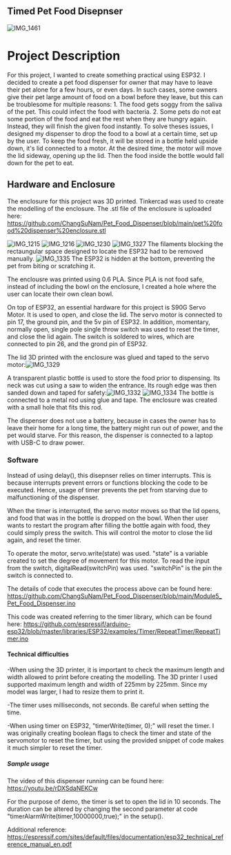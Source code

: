## Timed Pet Food Disepnser

  ![IMG_1461](https://user-images.githubusercontent.com/25335750/167328868-48255829-82e8-4902-98b0-e3136a8507bc.jpg)

  
# Project Description
For this project, I wanted to create something practical using ESP32. I decided to create a pet food dispenser for owner that may have to leave their pet alone for a few hours, or even days. In such cases, some owners give their pet large amount of food on a bowl before they leave, but this can be troublesome for multiple reasons: 1. The food gets soggy from the saliva of the pet. This could infect the food with bacteria. 2. Some pets do not eat some portion of the food and eat the rest when they are hungry again. Instead, they will finish the given food instantly. 
To solve theses issues, I designed my dispenser to drop the food to a bowl at a certain time, set up by the user. To keep the food fresh, it will be stored in a bottle held upside down, it's lid connected to a motor. At the desired time, the motor will move the lid sideway, opening up the lid. Then the food inside the bottle would fall down for the pet to eat.  

## Hardware and Enclosure 
The enclosure for this project was 3D printed. Tinkercad was used to create the modelling of the enclosure. The .stl file of the enclosure is uploaded here: https://github.com/ChangSuNam/Pet_Food_Dispenser/blob/main/pet%20food%20dispenser%20enclosure.stl


![IMG_1215](https://user-images.githubusercontent.com/25335750/167328898-3ed5aca8-8005-4ab2-89bc-50e03ffdd25a.jpg)
![IMG_1216](https://user-images.githubusercontent.com/25335750/167328926-8b9a3947-aa8f-4829-989f-79279e106f2b.jpg)
![IMG_1230](https://user-images.githubusercontent.com/25335750/167328902-61ea22dd-ffd2-41f8-b242-43686a78f02c.jpg)
![IMG_1327](https://user-images.githubusercontent.com/25335750/167328909-2ddcb688-365f-41d6-85f6-d32962e26bbf.jpg)
The filaments blocking the rectaungular space designed to locate the ESP32 had to be removed manually.
![IMG_1335](https://user-images.githubusercontent.com/25335750/167328916-ee18bb05-d67c-404f-be2c-23fbb4822e2b.jpg)
The ESP32 is hidden at the bottom, preventing the pet from biting or scratching it. 

The enclousre was printed using 0.6 PLA. Since PLA is not food safe, instead of including the bowl on the enclosure, I created a hole where the user can locate their own clean bowl.
  
On top of ESP32, an essential hardware for this project is S90G Servo Motor. It is used to open, and close the lid. The servo motor is connected to pin 17, the ground pin, and the 5v pin of ESP32. In addition, momentary, normally open, single pole single throw switch was used to reset the timer, and close the lid again. The switch is soldered to wires, which are connected to pin 26, and the grond pin of ESP32.

The lid 3D printed with the enclosure was glued and taped to the servo motor:![IMG_1329](https://user-images.githubusercontent.com/25335750/167329465-c13a4c96-851f-4cd4-bec5-7c82752081a7.jpg)

A transparent plastic bottle is used to store the food prior to dispensing. Its neck was cut using a saw to widen the entrance. Its rough edge was then sanded down and taped for safety:![IMG_1332](https://user-images.githubusercontent.com/25335750/167329591-704e78ac-d097-4f02-b8dc-8bd50f012ae7.jpg)
![IMG_1334](https://user-images.githubusercontent.com/25335750/167329595-bbb08909-a729-4719-93cc-ba42730e784e.jpg)
The bottle is connected to a metal rod using glue and tape. The enclosure was created with a small hole that fits this rod.
  
The dispenser does not use a battery, because in cases the owner has to leave their home for a long time, the battery might run out of power, and the pet would starve. For this reason, the dispenser is connected to a laptop with USB-C to draw power.  


  
### Software

Instead of using delay(), this disepnser relies on timer interrupts. This is because interrupts prevent errors or functions blocking the code to be executed. Hence, usage of timer prevents the pet from starving due to malfunctioning of the dispenser.

When the timer is interrupted, the servo motor moves so that the lid opens, and food that was in the bottle is dropped on the bowl. When ther user wants to restart the program after filling the bottle again with food, they could simply press the switch. This will control the motor to close the lid again, and reset the timer. 

To operate the motor, servo.write(state) was used. "state" is a variable created to set the degree of movement for this motor. 
To read the input from the switch, digitalRead(switchPin) was used. "switchPin" is the pin the switch is connected to.

The details of code that executes the process above can be found here: https://github.com/ChangSuNam/Pet_Food_Dispenser/blob/main/Module5_Pet_Food_Dispenser.ino 

This code was created referring to the timer library, which can be found here: https://github.com/espressif/arduino-esp32/blob/master/libraries/ESP32/examples/Timer/RepeatTimer/RepeatTimer.ino


#### Technical difficulties

-When using the 3D printer, it is important to check the maximum length and width allowed to print before creating the modelling. The 3D printer I used supported maximum length and width of 225mm by 225mm. Since my model was larger, I had to resize them to print it.

-The timer uses milliseconds, not seconds. Be careful when setting the time.

-When using timer on ESP32, "timerWrite(timer, 0);" will reset the timer. I was originally creating boolean flags to check the timer and state of the servomotor to reset the timer, but using the provided snippet of code makes it much simpler to reset the timer.

##### Sample usage

The video of this dispenser running can be found here: https://youtu.be/rDXSdaNEKCw

For the purpose of demo, the timer is set to open the lid in 10 seconds. The duration can be altered by changing the second parameter at code "timerAlarmWrite(timer,10000000,true);" in the setup(). 

Additional reference: https://espressif.com/sites/default/files/documentation/esp32_technical_reference_manual_en.pdf



